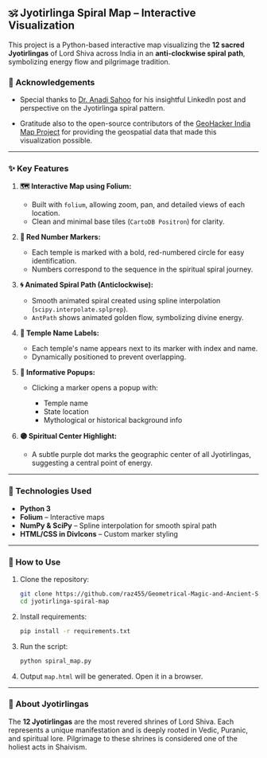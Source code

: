 ## 🕉️ Jyotirlinga Spiral Map – Interactive Visualization

This project is a Python-based interactive map visualizing the **12 sacred Jyotirlingas** of Lord Shiva across India in an **anti-clockwise spiral path**, symbolizing energy flow and pilgrimage tradition.

### 🙏 Acknowledgements

*   Special thanks to [Dr. Anadi Sahoo](https://www.linkedin.com/in/dranadisahoo/) for his insightful LinkedIn post and perspective on the Jyotirlinga spiral pattern.

*  Gratitude also to the open-source contributors of the [GeoHacker India Map Project](https://github.com/geohacker/india/tree/master/state) for providing the geospatial data that made this visualization possible.


---

### ✨ Key Features

1. **🗺️ Interactive Map using Folium:**

   * Built with `folium`, allowing zoom, pan, and detailed views of each location.
   * Clean and minimal base tiles (`CartoDB Positron`) for clarity.

2. **🔴 Red Number Markers:**

   * Each temple is marked with a bold, red-numbered circle for easy identification.
   * Numbers correspond to the sequence in the spiritual spiral journey.

3. **🌀 Animated Spiral Path (Anticlockwise):**

   * Smooth animated spiral created using spline interpolation (`scipy.interpolate.splprep`).
   * `AntPath` shows animated golden flow, symbolizing divine energy.

4. **🕍 Temple Name Labels:**

   * Each temple's name appears next to its marker with index and name.
   * Dynamically positioned to prevent overlapping.

5. **📜 Informative Popups:**

   * Clicking a marker opens a popup with:

     * Temple name
     * State location
     * Mythological or historical background info

6. **🟣 Spiritual Center Highlight:**

   * A subtle purple dot marks the geographic center of all Jyotirlingas, suggesting a central point of energy.

---

### 🔧 Technologies Used

* **Python 3**
* **Folium** – Interactive maps
* **NumPy & SciPy** – Spline interpolation for smooth spiral path
* **HTML/CSS in DivIcons** – Custom marker styling

---

### 🚩 How to Use

1. Clone the repository:

   ```bash
   git clone https://github.com/raz455/Geometrical-Magic-and-Ancient-Secrets-of-12-Jyotirlingas
   cd jyotirlinga-spiral-map
   ```

2. Install requirements:

   ```bash
   pip install -r requirements.txt
   ```

3. Run the script:

   ```bash
   python spiral_map.py
   ```

4. Output `map.html` will be generated. Open it in a browser.

---

### 🙏 About Jyotirlingas

The **12 Jyotirlingas** are the most revered shrines of Lord Shiva. Each represents a unique manifestation and is deeply rooted in Vedic, Puranic, and spiritual lore. Pilgrimage to these shrines is considered one of the holiest acts in Shaivism.



